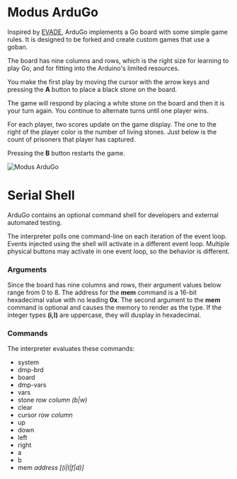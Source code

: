 # Modus ArduGo
Inspired by [EVADE](https://moduscreate.com/blog/announcing-evade-our-first-arduboy-game/), ArduGo implements a Go board with some simple game rules. It is designed to be forked and create custom games that use a goban.

The board has nine columns and rows, which is the right size for learning to play Go, and for fitting into the Arduino's limited resources.

You make the first play by moving the cursor with the arrow keys and pressing the **A**  button to place a black stone on the board.

The game will respond by placing a white stone on the board and then it is your turn again. You continue to alternate turns until one player wins.

For each player, two scores update on the game display. The one to the right of the player color is the number of living stones. Just below is the count of prisoners that player has captured.

Pressing the **B** button restarts the game.

![Modus ArduGo](https://raw.githubusercontent.com/ModusCreateOrg/go-arduboy-game/master/images/web/ModusCreat-ArduGo-1-MODUS-article-featured.jpg "Modus ArduGo")

# Serial Shell
ArduGo contains an optional command shell for developers and external automated testing. 

The interpreter polls one command-line on each iteration of the event loop. Events injected using the shell will activate in a different event loop. Multiple physical buttons may activate in one event loop, so the behavior is different.

### Arguments
Since the board has nine columns and rows, their argument values below range from 0 to 8. The address for the **mem** command is a 16-bit hexadecimal value with no leading **0x**. The second argument to the **mem** command is optional and causes the memory to render as the type. If the integer types **(i,l)** are uppercase, they will dusplay in hexadecimal.

### Commands
The interpreter evaluates these commands:

* system
* dmp-brd
* board
* dmp-vars
* vars
* stone *row column (b|w)*
* clear
* cursor *row column*
* up
* down
* left
* right
* a
* b
* mem *address [(i|l|f|d)]*




 





